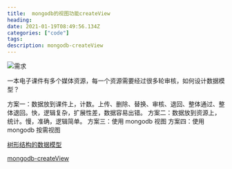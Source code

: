 ```yaml
---
title:  mongodb的视图功能createView
heading: 
date: 2021-01-19T08:49:56.134Z
categories: ["code"]
tags: 
description: mongodb-createView
---
```



![需求](https://gitee.com/smile365/blogimg/raw/master/sxy91/1611046301342.png)


一本电子课件有多个媒体资源，每一个资源需要经过很多轮审核，如何设计数据模型？




方案一：数据放到课件上，计数。上传、删除、替换、审核、退回、整体通过、整体退回。快，逻辑复杂，扩展性差，数据容易出错。
方案二：数据放到资源上，统计。慢，准确，逻辑简单。
方案三：使用 mongodb 视图
方案四：使用 mongodb 按需视图


[树形结构的数据模型](https://docs.mongodb.com/manual/tutorial/model-tree-structures-with-parent-references/)


[mongodb-createView](https://docs.mongodb.com/manual/reference/method/db.createView/#db.createView)

